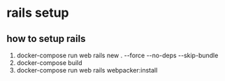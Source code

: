 # rails setup

## how to setup rails

1. docker-compose run web rails new . --force --no-deps --skip-bundle
2. docker-compose build
3. docker-compose run web rails webpacker:install
